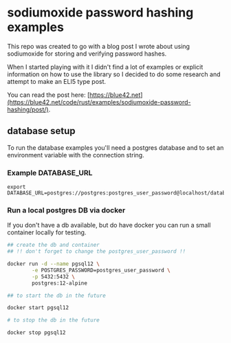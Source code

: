 # sodiumoxide password hashing examples

This repo was created to go with a blog post I wrote about using
sodiumoxide for storing and verifying password hashes.

When I started playing with it I didn't find a lot of examples or
explicit information on how to use the library so I decided
to do some research and attempt to make an ELI5 type post.

You can read the post here: [https://blue42.net](https://blue42.net/code/rust/examples/sodiumoxide-password-hashing/post/).

## database setup

To run the database examples you'll need a postgres database and to set an
environment variable with the connection string.

### Example DATABASE_URL

``` shell
export DATABASE_URL=postgres://postgres:postgres_user_password@localhost/database_name
```

### Run a local postgres DB via docker

If you don't have a db available, but do have docker you can run a small container
locally for testing.

``` bash
## create the db and container
## !! don't forget to change the postgres_user_password !!

docker run -d --name pgsql12 \
        -e POSTGRES_PASSWORD=postgres_user_password \
        -p 5432:5432 \
        postgres:12-alpine

## to start the db in the future

docker start pgsql12

# to stop the db in the future

docker stop pgsql12
```
